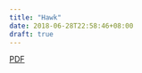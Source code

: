 ```yaml
---
title: "Hawk"
date: 2018-06-28T22:58:46+08:00
draft: true
---
```


[PDF](/pdf/atc15-paper-delgado_update.pdf)
